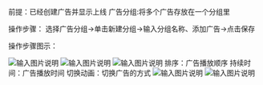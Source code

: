 前提：已经创建广告并显示上线
广告分组:将多个广告存放在一个分组里

操作步骤：
选择广告分组→单击新建分组→输入分组名称、添加广告→点击保存

操作步骤图示：

![输入图片说明](https://images.gitee.com/uploads/images/2021/0425/162141_6797f966_8867015.png "屏幕截图.png")
![输入图片说明](https://images.gitee.com/uploads/images/2021/0425/165357_c4d44c21_8867015.png "屏幕截图.png")
![输入图片说明](https://images.gitee.com/uploads/images/2021/0425/165620_7b0824f4_8867015.png "屏幕截图.png")
排序：广告播放顺序
持续时间：广告播放时间
切换动画：切换广告的方式
![输入图片说明](https://images.gitee.com/uploads/images/2021/0425/170154_2d6d2e10_8867015.png "屏幕截图.png")
![输入图片说明](https://images.gitee.com/uploads/images/2021/0425/170239_c2cac9e9_8867015.png "屏幕截图.png")